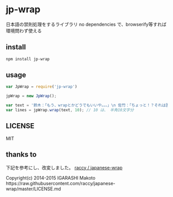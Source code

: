 # jp-wrap
日本語の禁則処理をするライブラリ
no dependencies で、browserify等すれば環境問わず使える

## install

```sh
npm install jp-wrap
```

## usage

```js
var JpWrap = require('jp-wrap')

jpWrap = new JpWrap();

var text = '鈴木：「もう、wrapとかどうでもいいや。。。」\n 佐竹：「ちょっと！？それは困るよ」'
var lines = jpWrap.wrap(text, 10); // 10 は、 半角10文字分
```

## LICENSE
MIT

## thanks to
下記を参考にし、改変しました。
[raccy / japanese-wrap](https://github.com/raccy/japanese-wrap)

<japanese-wrap>
Copyright(c) 2014-2015 IGARASHI Makoto
https://raw.githubusercontent.com/raccy/japanese-wrap/master/LICENSE.md
